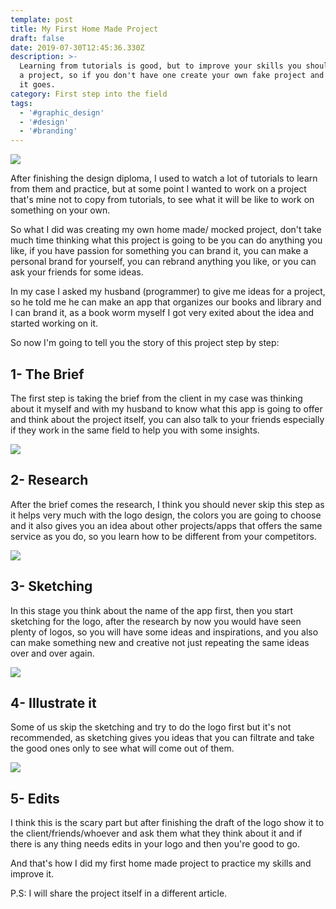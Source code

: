 ```yaml
---
template: post
title: My First Home Made Project
draft: false
date: 2019-07-30T12:45:36.330Z
description: >-
  Learning from tutorials is good, but to improve your skills you should work on
  a project, so if you don't have one create your own fake project and see how
  it goes.
category: First step into the field
tags:
  - '#graphic_design'
  - '#design'
  - '#branding'
---
```

![](/media/laptop-3317007_1280.jpg)

After finishing the design diploma, I used to watch a lot of tutorials to learn from them and practice, but at some point I wanted to work on a project that's mine not to copy from tutorials, to see what it will be like to work on something on your own.

So what I did was creating my own home made/ mocked project, don't take much time thinking what this project is going to be you can do anything you like, if you have passion for something you can brand it, you can make a personal brand for yourself, you can rebrand anything you like, or you can ask your friends for some ideas.

In my case I asked my husband (programmer) to give me ideas for a project, so he told me he can make an app that organizes our books and library and I can brand it, as a book worm myself I got very exited about the idea and started working on it.

So now I'm going to tell you the story of this project step by step:

## 1- The Brief

The first step is taking the brief from the client in my case was thinking about it myself and with my husband to know what this app is going to offer and think about the project itself, you can also talk to your friends especially if they work in the same field to help you with some insights.

![](/media/people-2557396_1280.jpg)

## 2- Research

After the brief comes the research, I think you should never skip this step as it helps very much with the logo design, the colors you are going to choose and it also gives you an idea about other projects/apps that offers the same service as you do, so you learn how to be different from your competitors.

![](/media/bar-621033_1280.jpg)

## 3- Sketching

In this stage you think about the name of the app first, then you start sketching for the logo, after the research by now you would have seen plenty of logos, so you will have some ideas and inspirations, and you also can make something new and creative not just repeating the same ideas over and over again.

![](/media/adult-2477756_1280.jpg)

## 4- Illustrate it

Some of us skip the sketching and try to do the logo first but it's not recommended, as sketching gives you ideas that you can filtrate and take the good ones only to see what will come out of them.

![](/media/laptop-1478822_1280.jpg)

## 5- Edits

I think this is the scary part but after finishing the draft of the logo show it to the client/friends/whoever and ask them what they think about it and if there is any thing needs edits in your logo and then you're good to go.

And that's how I did my first home made project to practice my skills and improve it.

P.S: I will share the project itself in a different article.

##
